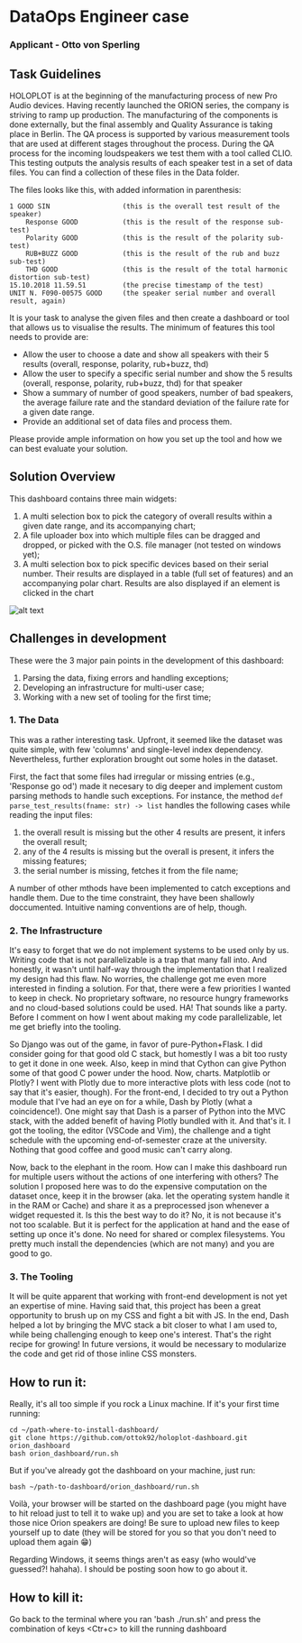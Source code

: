 # DataOps Engineer case
### Applicant - Otto von Sperling

## Task Guidelines
HOLOPLOT is at the beginning of the manufacturing process of new Pro Audio devices. Having
recently launched the ORION series, the company is striving to ramp up production.
The manufacturing of the components is done externally, but the final assembly and Quality
Assurance is taking place in Berlin. The QA process is supported by various measurement
tools that are used at different stages throughout the process.
During the QA process for the incoming loudspeakers we test them with a tool called CLIO.
This testing outputs the analysis results of each speaker test in a set of data files. You
can find a collection of these files in the Data folder.

The files looks like this, with added information in parenthesis:

    1 GOOD SIN                  (this is the overall test result of the speaker)
        Response GOOD           (this is the result of the response sub-test)
        Polarity GOOD           (this is the result of the polarity sub-test)
        RUB+BUZZ GOOD           (this is the result of the rub and buzz sub-test)
        THD GOOD                (this is the result of the total harmonic distortion sub-test)
    15.10.2018 11.59.51         (the precise timestamp of the test)
    UNIT N. F090-00575 GOOD     (the speaker serial number and overall result, again)

It is your task to analyse the given files and then create a dashboard or tool that allows
us to visualise the results. The minimum of features this tool needs to provide are:
* Allow the user to choose a date and show all speakers with their 5 results
(overall, response, polarity, rub+buzz, thd)
* Allow the user to specify a specific serial number and show the 5 results (overall,
response, polarity, rub+buzz, thd) for that speaker
* Show a summary of number of good speakers, number of bad speakers, the average
failure rate and the standard deviation of the failure rate for a given date range.
* Provide an additional set of data files and process them.


Please provide ample information on how you set up the tool and how we can best evaluate
your solution.

## Solution Overview
This dashboard contains three main widgets:

1. A multi selection box to pick the category of overall results within a given date range, and its accompanying chart;
2. A file uploader box into which multiple files can be dragged and dropped, or picked with the O.S. file manager (not tested on windows yet);
3. A multi selection box to pick specific devices based on their serial number. Their results are displayed in a table (full set of features) and an accompanying polar chart. Results are also displayed if an element is clicked in the chart

![alt text](https://github.com/ottok92/holoplot-dashboard/blob/master/assets/Screenshot%20from%202019-07-30%2011-46-31.png?raw=true "Logo Title Text 1")

## Challenges in development
These were the 3 major pain points in the development of this dashboard:
1. Parsing the data, fixing errors and handling exceptions;
2. Developing an infrastructure for multi-user case;
3. Working with a new set of tooling for the first time;

### 1. The Data
This was a rather interesting task. Upfront, it seemed like the dataset was quite simple, with few 'columns' and single-level index dependency. Nevertheless, further exploration brought out some holes in the dataset.

First, the fact that some files had irregular or missing entries (e.g., 'Response go od') made it necesary to dig deeper and implement custom parsing methods to handle such exceptions.
For instance, the method `def parse_test_results(fname: str) -> list` handles the following cases while reading the input files:

1. the overall result is missing but the other 4 results are present, it infers the overall result;
2. any of the 4 results is missing but the overall is present, it infers the missing features;
3. the serial number is missing, fetches it from the file name;

A number of other mthods have been implemented to catch exceptions and handle them. Due to the time constraint, they have been shallowly doccumented. Intuitive naming conventions are of help, though.

### 2. The Infrastructure
It's easy to forget that we do not implement systems to be used only by us. Writing code that is not parallelizable is a trap that many fall into. And honestly, it wasn't until half-way through the implementation that I realized my design had this flaw. No worries, the challenge got me even more interested in finding a solution. For that, there were a few priorities I wanted to keep in check. No proprietary software, no resource hungry frameworks and no cloud-based solutions could be used. HA! That sounds like a party. Before I comment on how I went about making my code parallelizable, let me get briefly into the tooling.

So Django was out of the game, in favor of pure-Python+Flask. I did consider going for that good old C stack, but homestly I was a bit too rusty to get it done in one week. Also, keep in mind that Cython can give Python some of that good C power under the hood. Now, charts. Matplotlib or Plotly? I went with Plotly due to more interactive plots with less code (not to say that it's easier, though). For the front-end, I decided to try out a Python module that I've had an eye on for a while, Dash by Plotly (what a coincidence!). One might say that Dash is a parser of Python into the MVC stack, with the added benefit of having Plotly bundled with it. And that's it. I got the tooling, the editor (VSCode and Vim), the challenge and a tight schedule with the upcoming end-of-semester craze at the university. Nothing that good coffee and good music can't carry along.

Now, back to the elephant in the room. How can I make this dashboard run for multiple users without the actions of one interfering with others? The solution I proposed here was to do the expensive computation on the dataset once, keep it in the browser (aka. let the operating system handle it in the RAM or Cache) and share it as a preprocessed json whenever a widget requested it. Is this the best way to do it? No, it is not because it's not too scalable. But it is perfect for the application at hand and the ease of setting up once it's done. No need for shared or complex filesystems. You pretty much install the dependencies (which are not many) and you are good to go.

### 3. The Tooling
It will be quite apparent that working with front-end development is not yet an expertise of mine. Having said that, this project has been a great opportunity to brush up on my CSS and fight a bit with JS. In the end, Dash helped a lot by bringing the MVC stack a bit closer to what I am used to, while being challenging enough to keep one's interest. That's the right recipe for growing! In future versions, it would be necessary to modularize the code and get rid of those inline CSS monsters.


## How to run it:
Really, it's all too simple if you rock a Linux machine. If it's your first time running:
    
    cd ~/path-where-to-install-dashboard/
    git clone https://github.com/ottok92/holoplot-dashboard.git orion_dashboard
    bash orion_dashboard/run.sh
    
But if you've already got the dashboard on your machine, just run:
    
    bash ~/path-to-dashboard/orion_dashboard/run.sh
    
Voilà, your browser will be started on the dashboard page (you might have to hit reload just to tell it to wake up) and you are set to take a look at how those nice Orion speakers are doing! Be sure to upload new files to keep yourself up to date (they will be stored for you so that you don't need to upload them again :grin:)

Regarding Windows, it seems things aren't as easy (who would've guessed?! hahaha).
I should be posting soon how to go about it.

## How to kill it:
Go back to the terminal where you ran 'bash ./run.sh' and press the combination of keys <Ctr+c> to kill the running dashboard
